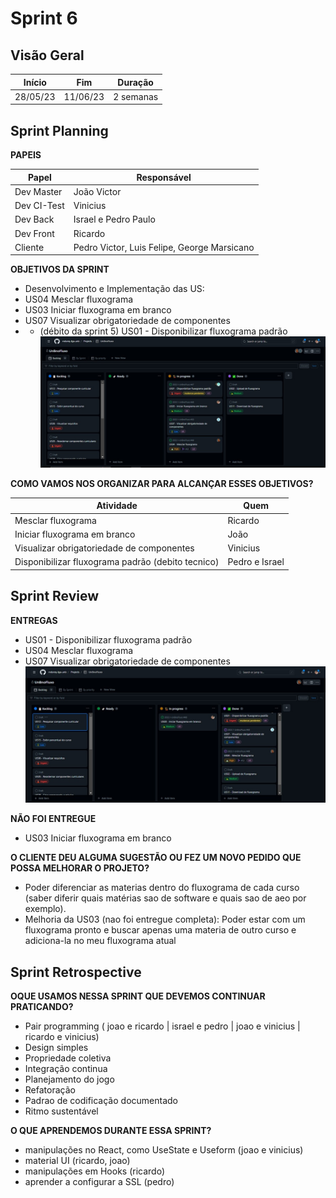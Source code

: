 # Sprint 6

## Visão Geral

|  Início  |   Fim    |  Duração  |
| :------: | :------: | :-------: |
| 28/05/23 | 11/06/23 | 2 semanas |

## Sprint Planning
**PAPEIS**

| Papel       | Responsável                                 |
| ----------- | ------------------------------------------- |
| Dev Master  | João Victor                                 |
| Dev CI-Test | Vinicius                                    |
| Dev Back    | Israel e Pedro Paulo                        |
| Dev Front   | Ricardo                                     |
| Cliente     | Pedro Victor, Luis Felipe, George Marsicano |


**OBJETIVOS DA SPRINT**

- Desenvolvimento e Implementação das US:
- US04 Mesclar fluxograma                        
- US03 Iniciar fluxograma em branco              
- US07 Visualizar obrigatoriedade de componentes  
- + (débito da sprint 5) US01 - Disponibilizar fluxograma padrão
![1](docs/../../img/planning_6.jpeg)


**COMO VAMOS NOS ORGANIZAR PARA ALCANÇAR ESSES OBJETIVOS?**

| Atividade                                                             | Quem                 |
| --------------------------------------------------------------------- | -------------------- |
| Mesclar fluxograma                                                    | Ricardo              |
| Iniciar fluxograma em branco                                          | João                 |
| Visualizar obrigatoriedade de componentes                             | Vinicius             |
| Disponibilizar fluxograma padrão (debito tecnico)                     | Pedro e Israel       |


## Sprint Review
**ENTREGAS**
- US01 - Disponibilizar fluxograma padrão
- US04 Mesclar fluxograma
- US07 Visualizar obrigatoriedade de componentes
![1](docs/../../img/done_6.jpeg)

**NÃO FOI ENTREGUE**
- US03 Iniciar fluxograma em branco

**O CLIENTE DEU ALGUMA SUGESTÃO OU FEZ UM NOVO PEDIDO QUE POSSA MELHORAR O PROJETO?**
- Poder diferenciar as materias dentro do fluxograma de cada curso (saber diferir quais matérias sao de software e quais sao de aeo por exemplo).
- Melhoria da US03 (nao foi entregue completa): Poder estar com um fluxograma pronto e buscar apenas uma materia de outro curso e adiciona-la no meu fluxograma atual

## Sprint Retrospective
**OQUE USAMOS NESSA SPRINT QUE DEVEMOS CONTINUAR PRATICANDO?**
- Pair programming ( joao e ricardo | israel e pedro | joao e vinicius | ricardo e vinicius)
- Design simples
- Propriedade coletiva
- Integração continua
- Planejamento do jogo
- Refatoração
- Padrao de codificação documentado
- Ritmo sustentável
    
**O QUE APRENDEMOS DURANTE ESSA SPRINT?**
- manipulações no React, como UseState e Useform (joao e vinicius) 
- material UI (ricardo, joao)
- manipulações em Hooks (ricardo)
- aprender a configurar a SSL (pedro)